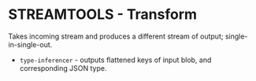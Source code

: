STREAMTOOLS - Transform
====================

Takes incoming stream and produces a different stream of output; single-in-single-out.

* `type-inferencer` - outputs flattened keys of input blob, and corresponding JSON type.